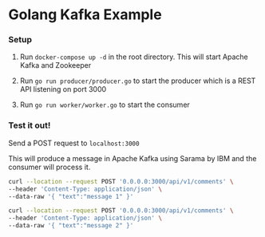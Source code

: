 # Golang Kafka Example

### Setup

1. Run `docker-compose up -d` in the root directory. This will start Apache Kafka and Zookeeper

2. Run `go run producer/producer.go` to start the producer which is a REST API listening on port 3000

3. Run `go run worker/worker.go` to start the consumer

### Test it out!

Send a POST request to `localhost:3000`

This will produce a message in Apache Kafka using Sarama by IBM and the consumer will process it.

```bash
curl --location --request POST '0.0.0.0:3000/api/v1/comments' \
--header 'Content-Type: application/json' \
--data-raw '{ "text":"message 1" }'

curl --location --request POST '0.0.0.0:3000/api/v1/comments' \
--header 'Content-Type: application/json' \
--data-raw '{ "text":"message 2" }'
```